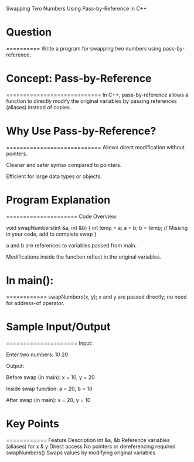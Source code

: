 Swapping Two Numbers Using Pass-by-Reference in C++

# Question
==========
Write a program for swapping two numbers using pass-by-reference.



# Concept: Pass-by-Reference
============================
In C++, pass-by-reference allows a function to directly modify the original variables by passing references (aliases) instead of copies.



# Why Use Pass-by-Reference?
============================
Allows direct modification without pointers.

Cleaner and safer syntax compared to pointers.

Efficient for large data types or objects.



# Program Explanation
=====================
Code Overview:

void swapNumbers(int &a, int &b) {
    int temp = a;
    a = b;
    b = temp; // Missing in your code, add to complete swap
}

a and b are references to variables passed from main.

Modifications inside the function reflect in the original variables.



# In main():
============
swapNumbers(x, y);
x and y are passed directly; no need for address-of operator.



# Sample Input/Output
=====================
Input:

Enter two numbers: 10 20

Output:

Before swap (in main):
x = 10, y = 20

Inside swap function:
a = 20, b = 10

After swap (in main):
x = 20, y = 10



# Key Points
============
Feature	Description
int &a, &b	Reference variables (aliases) for x & y
Direct access	No pointers or dereferencing required
swapNumbers()	Swaps values by modifying original variables
